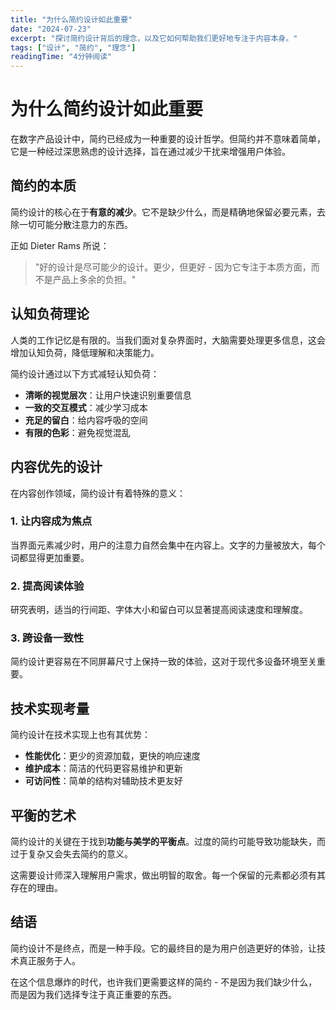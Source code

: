 ```yaml
---
title: "为什么简约设计如此重要"
date: "2024-07-23"
excerpt: "探讨简约设计背后的理念，以及它如何帮助我们更好地专注于内容本身。"
tags: ["设计", "简约", "理念"]
readingTime: "4分钟阅读"
---
```


# 为什么简约设计如此重要

在数字产品设计中，简约已经成为一种重要的设计哲学。但简约并不意味着简单，它是一种经过深思熟虑的设计选择，旨在通过减少干扰来增强用户体验。

## 简约的本质

简约设计的核心在于**有意的减少**。它不是缺少什么，而是精确地保留必要元素，去除一切可能分散注意力的东西。

正如 Dieter Rams 所说：

> "好的设计是尽可能少的设计。更少，但更好 - 因为它专注于本质方面，而不是产品上多余的负担。"

## 认知负荷理论

人类的工作记忆是有限的。当我们面对复杂界面时，大脑需要处理更多信息，这会增加认知负荷，降低理解和决策能力。

简约设计通过以下方式减轻认知负荷：

- **清晰的视觉层次**：让用户快速识别重要信息
- **一致的交互模式**：减少学习成本
- **充足的留白**：给内容呼吸的空间
- **有限的色彩**：避免视觉混乱

## 内容优先的设计

在内容创作领域，简约设计有着特殊的意义：

### 1. 让内容成为焦点

当界面元素减少时，用户的注意力自然会集中在内容上。文字的力量被放大，每个词都显得更加重要。

### 2. 提高阅读体验

研究表明，适当的行间距、字体大小和留白可以显著提高阅读速度和理解度。

### 3. 跨设备一致性

简约设计更容易在不同屏幕尺寸上保持一致的体验，这对于现代多设备环境至关重要。

## 技术实现考量

简约设计在技术实现上也有其优势：

- **性能优化**：更少的资源加载，更快的响应速度
- **维护成本**：简洁的代码更容易维护和更新
- **可访问性**：简单的结构对辅助技术更友好

## 平衡的艺术

简约设计的关键在于找到**功能与美学的平衡点**。过度的简约可能导致功能缺失，而过于复杂又会失去简约的意义。

这需要设计师深入理解用户需求，做出明智的取舍。每一个保留的元素都必须有其存在的理由。

## 结语

简约设计不是终点，而是一种手段。它的最终目的是为用户创造更好的体验，让技术真正服务于人。

在这个信息爆炸的时代，也许我们更需要这样的简约 - 不是因为我们缺少什么，而是因为我们选择专注于真正重要的东西。